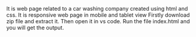 It is web page related to a car washing company created using html and css.
It is responsive web page in mobile and tablet view
Firstly download zip file and extract it.
Then open it in vs code.
Run the file index.html and you will get the output.
